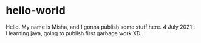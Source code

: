 # hello-world
Hello.
My name is Misha, and I gonna publish some stuff here.
4 July 2021 : I learning java, going to publish first garbage work XD.
